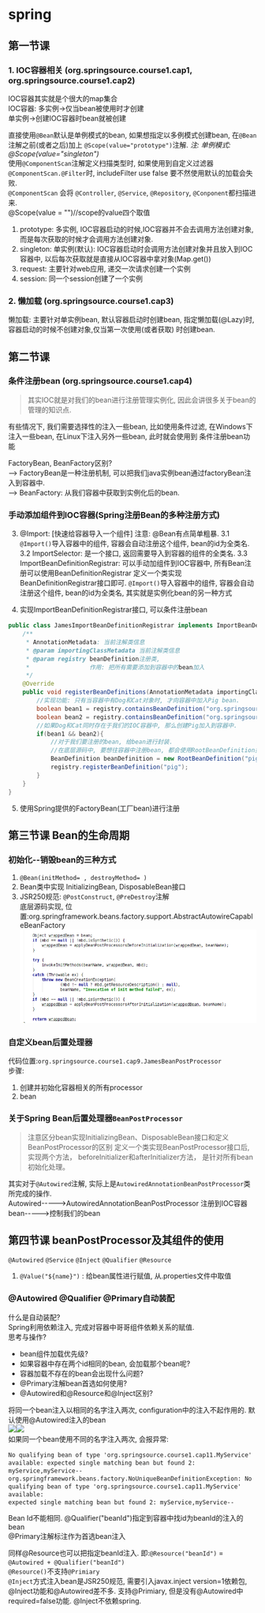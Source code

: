 # spring
## 第一节课
### 1. IOC容器相关 (org.springsource.course1.cap1, org.springsource.course1.cap2)
IOC容器其实就是个很大的map集合  
IOC容器: 多实例->仅当bean被使用时才创建  
        单实例->创建IOC容器时bean就被创建

直接使用`@Bean`默认是单例模式的bean, 如果想指定以多例模式创建bean, 在`@Bean`注解之前(或者之后)加上
`@Scope(value="prototype")`注解. *注: 单例模式: @Scope(value="singleton")*  
使用`@ComponentScan`注解定义扫描类型时, 如果使用到自定义过滤器`@ComponentScan.@Filter`时, includeFilter use false
要不然使用默认的加载会失败.  
`@ComponentScan` 会将 `@Controller`, `@Service`, `@Repository`, `@Conponent`都扫描进来.  
@Scope(value = "")//scope的value四个取值
1. prototype: 多实例, IOC容器启动的时候,IOC容器并不会去调用方法创建对象, 而是每次获取的时候才会调用方法创建对象.  
2. singleton: 单实例(默认): IOC容器启动时会调用方法创建对象并且放入到IOC容器中, 以后每次获取就是直接从IOC容器中拿对象(Map.get())  
4. request: 主要针对web应用, 递交一次请求创建一个实例  
5. session: 同一个session创建了一个实例
### 2. 懒加载 (org.springsource.course1.cap3)
懒加载: 主要针对单实例bean, 默认容器启动时创建bean, 指定懒加载(@Lazy)时, 容器启动的时候不创建对象,仅当第一次使用(或者获取)
时创建bean.
## 第二节课
### 条件注册bean (org.springsource.course1.cap4)
> 其实IOC就是对我们的bean进行注册管理实例化, 因此会讲很多关于bean的管理的知识点.

有些情况下, 我们需要选择性的注入一些bean, 比如使用条件过滤, 在Windows下注入一些bean, 在Linux下注入另外一些bean, 此时就会使用到
条件注册bean功能

FactoryBean, BeanFactory区别?  
--> FactoryBean是一种注册机制, 可以把我们java实例bean通过factoryBean注入到容器中.  
--> BeanFactory: 从我们容器中获取到实例化后的bean.  
### 手动添加组件到IOC容器(Spring注册Bean的多种注册方式)
3. @Import: [快速给容器导入一个组件] 注意: @Bean有点简单粗暴.
   3.1 `@Import()`导入容器中的组件, 容器会自动注册这个组件, bean的id为全类名.
   3.2 ImportSelector: 是一个接口, 返回需要导入到容器的组件的全类名.
   3.3 ImportBeanDefinitionRegistrar: 可以手动加组件到IOC容器中, 所有Bean注册可以使用BeanDefinitionRegistrar
        定义一个类实现BeanDefinitionRegistrar接口即可.
`@Import()`导入容器中的组件, 容器会自动注册这个组件, bean的id为全类名, 其实就是实例化bean的另一种方式

4. 实现ImportBeanDefinitionRegistrar接口, 可以条件注册bean
```java
public class JamesImportBeanDefinitionRegistrar implements ImportBeanDefinitionRegistrar {
    /**
     * AnnotationMetadata: 当前注解类信息
     * @param importingClassMetadata 当前注解类信息
     * @param registry beanDefinition注册类,
     *                 作用: 把所有需要添加到容器中的bean加入
     */
    @Override
    public void registerBeanDefinitions(AnnotationMetadata importingClassMetadata, BeanDefinitionRegistry registry) {
        //实现功能: 只有当容器中有Dog和Cat对象时, 才向容器中加入Pig bean.
        boolean bean1 = registry.containsBeanDefinition("org.springsource.course1.cap5.Dog");
        boolean bean2 = registry.containsBeanDefinition("org.springsource.course1.cap5.Cat");
        //如果Dog和Cat同时存在于我们的IOC容器中, 那么创建Pig加入到容器中.
        if(bean1 && bean2){
            //对于我们要注册的bean, 给bean进行封装.
            //在底层源码中, 要想往容器中注册bean, 都会使用RootBeanDefinition类进行注册.
            BeanDefinition beanDefinition = new RootBeanDefinition("pig", Pig.class);
            registry.registerBeanDefinition("pig");
        }
    }
}
```
5. 使用Spring提供的FactoryBean(工厂bean)进行注册
## 第三节课 Bean的生命周期
### 初始化--销毁bean的三种方式
1. `@Bean(initMethod= , destroyMethod= )`
2. Bean类中实现 InitializingBean, DisposableBean接口
3. JSR250规范: `@PostConstruct`, `@PreDestroy`注解  
底层源码实现, 位置:org.springframework.beans.factory.support.AbstractAutowireCapableBeanFactory  
![源码实现](./imgs/1.png)

### 自定义bean后置处理器  
代码位置:`org.springsource.course1.cap9.JamesBeanPostProcessor`  
步骤:
1. 创建并初始化容器相关的所有processor
2. bean

### 关于Spring Bean后置处理器`BeanPostProcessor`
> 注意区分bean实现InitializingBean、DisposableBean接口和定义BeanPostProcessor的区别
定义一个类实现BeanPostProcessor接口后, 实现两个方法， beforeInitializer和afterInitializer方法， 是针对所有bean初始化处理。

其实对于`@Autowired`注解, 实际上是`AutowiredAnnotationBeanPostProcessor`类所完成的操作.  
Autowired----->AutowiredAnnotationBeanPostProcessor  注册到IOC容器  
bean----->控制我们的bean  

## 第四节课 beanPostProcessor及其组件的使用
`@Autowired` `@Service` `@Inject` `@Qualifier` `@Resource`  
1. `@Value("${name}")` : 给bean属性进行赋值, 从.properties文件中取值  
### @Autowired @Qualifier @Primary自动装配
什么是自动装配?  
    Spring利用依赖注入, 完成对容器中哥哥组件依赖关系的赋值.  
思考与操作?  
 - bean组件加载优先级?  
 - 如果容器中存在两个id相同的bean, 会加载那个bean呢?  
 - 容器加载不存在的bean会出现什么问题?  
 - @Primary注解bean首选如何使用? 
 - @Autowired和@Resource和@Inject区别? 

将同一个bean注入以相同的名字注入两次, configuration中的注入不起作用的. 默认使用@Autowired注入的bean  
![](./imgs/3.png)![](./imgs/4.png)  
如果同一个bean使用不同的名字注入两次, 会报异常:
```
No qualifying bean of type 'org.springsource.course1.cap11.MyService' available: expected single matching bean but found 2: myService,myService--
org.springframework.beans.factory.NoUniqueBeanDefinitionException: No qualifying bean of type 'org.springsource.course1.cap11.MyService' available: 
expected single matching bean but found 2: myService,myService--
```
Bean Id不能相同.  @Qualifier("beanId")指定到容器中找id为beanId的注入的bean  
@Primary注解标注作为首选bean注入  

同样@Resource也可以把指定beanId注入. 即:`@Resource("beanId")` = `@Autowired + @Qualifier("beanId")`  
`@Resource()`不支持`@Primiary`  
`@Inject`方式注入bean是JSR250规范, 需要引入javax.inject version=1依赖包, @Inject功能和@Autowired差不多.
支持@Primiary, 但是没有@Autowired中required=false功能. @Inject不依赖spring.
